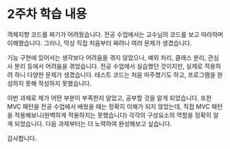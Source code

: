 # 2주차 학습 내용

객체지향 코드를 짜기가 어려웠습니다. 전공 수업에서는 교수님의 코드를 보고 따라하며 이해했습니다. 그러나,
막상 직접 처음부터 짜려니 여러 문제가 생겼습니다.

기능 구현에 있어서는 생각보다 어려움을 겪지 않았으나,
예외 처리, 클래스 분리, 관심사 분리 등에서 어려움을 겪었습니다. 
전공 수업에서 실습했던 것이지만, 실제로 적용하려 하니 다양한 문제가 생겼습니다.
테스트 코드는 처음 마주했기도 하고, 프로그램을 완성하지 못해 작성하지 못했습니다.

이번 과제로 제가 어떤 부분이 부족한지 알았고, 공부할 것을 알게 되었습니다. 
또한 MVC 패턴을 전공 수업에서 배웠을 때는 정확히 이해가 되지 않았는데,
직접 MVC 패턴을 적용해보니(완벽하게 적용하지는 못했습니다) 각각의 구성요소의 역할을 정확히 알게 되었습니다.
다음 과제부터는 더 노력하여 완성해보고 싶습니다.

감사합니다. 